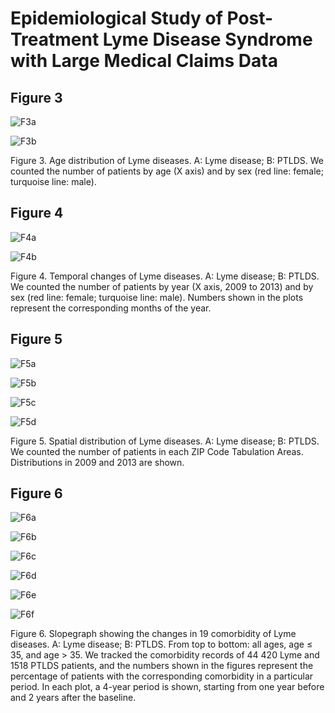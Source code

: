 # Epidemiological Study of Post-Treatment Lyme Disease Syndrome with Large Medical Claims Data

<!--
*Submitted for peer review, Fall 2017*
-->

<!--
## Authors
- Ming Kei (Jake) Chung
  - github: [\@jakemkc](http://github.com/jakemkc)
  - twitter: [\@jakekei](http://twitter.com/jakekei)
  - email: jake_chung[at]hms[dot]harvard[dot]edu
- Germaine M. Buck Louis
  - email: glouis[at]gmu[dot]edu
- Kurunthachalam Kannan
  - email: kurunthachalam[dot]kannan[at]health[dot]ny[dot]gov
- Chirag J. Patel
  - github: [\@chiragjp](http://github.com/chiragjp)
  - web: [www.chiragjpgroup.org](http://www.chiragjpgroup.org)
--> 


## Figure 3
 ![F3a](figures/Figure_3_hist_freq_l_age_by_sex)

 ![F3b](figures/Figure_3_hist_freq_pt_age_by_sex.png)

Figure 3. Age distribution of Lyme diseases. A: Lyme disease; B: PTLDS. We counted the number of patients by age (X axis) and by sex (red line: female; turquoise line: male). 


## Figure 4
 ![F4a](figures/Figure_4_timeseries_l_by_sex.png)

 ![F4b](figures/Figure_4_timeseries_pt_by_sex.png)

Figure 4. Temporal changes of Lyme diseases. A: Lyme disease; B: PTLDS. We counted the number of patients by year (X axis, 2009 to 2013) and by sex (red line: female; turquoise line: male). Numbers shown in the plots represent the corresponding months of the year.


## Figure 5
 ![F5a](figures/Figure_5_map_lyme_count_2009.png)

 ![F5b](figures/Figure_5_map_lyme_count_2013.png)

 ![F5c](figures/Figure_5_map_ptlds_count_2009.png)

 ![F5d](figures/Figure_5_map_ptlds_count_2013.png)

Figure 5. Spatial distribution of Lyme diseases. A: Lyme disease; B: PTLDS. We counted the number of patients in each ZIP Code Tabulation Areas. Distributions in 2009 and 2013 are shown.
 

## Figure 6
 ![F6a](figures/Figure_6_lymecomoClass.png)

 ![F6b](figures/Figure_6_lymecomoClassAgeold35.png)

 ![F6c](figures/Figure_6_lymecomoClassAgeyoung35.png)

 ![F6d](figures/Figure_6_ptldscomoClass.png)

 ![F6e](figures/Figure_6_ptldscomoClassAgeold35.png)

 ![F6f](figures/Figure_6_ptldscomoClassAgeyoung35.png)

Figure 6. Slopegraph showing the changes in 19 comorbidity of Lyme diseases. A: Lyme disease; B: PTLDS. From top to bottom: all ages, age ≤ 35, and age > 35. We tracked the comorbidity records of 44 420 Lyme and 1518 PTLDS patients, and the numbers shown in the figures represent the percentage of patients with the corresponding comorbidity in a particular period. In each plot, a 4-year period is shown, starting from one year before and 2 years after the baseline.  



 
 
 
